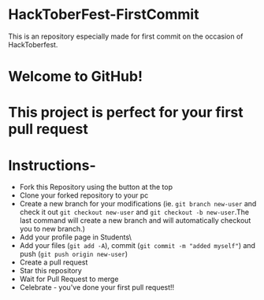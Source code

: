 # HackToberFest-FirstCommit
This is an repository especially made for first commit on the occasion of HackToberfest.
# Welcome to GitHub!

# This project is perfect for your first pull request

# Instructions-

* Fork this Repository using the button at the top
* Clone your forked repository to your pc
* Create a new branch for your modifications (ie. ```git branch new-user``` and check it out ```git checkout new-user``` and ```git checkout -b new-user```.The last command will create a new branch and will automatically checkout you to new branch.)
* Add your profile page in Students\
* Add your files (```git add -A```), commit (```git commit -m "added myself"```) and push (```git push origin new-user```)
* Create a pull request
* Star this repository
* Wait for Pull Request to merge
* Celebrate - you've done your first pull request!! 
